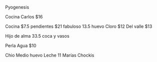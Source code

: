Pyogenesis

Cocina Carlos
$16

Cocina 
$7.5 pendientes
$21 fabuloso
13.5 huevo
Cloro $12
Del valle $13


Hijo de alma
33.5 coca y vasos

Perla
Agua $10

Chio 
Medio huevo
Leche 11
Marías
Chockis

